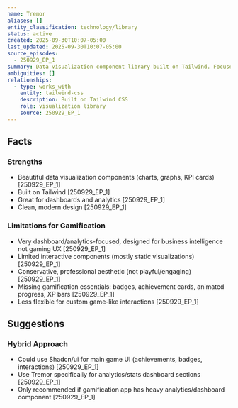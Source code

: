 ```yaml
---
name: Tremor
aliases: []
entity_classification: technology/library
status: active
created: 2025-09-30T10:07-05:00
last_updated: 2025-09-30T10:07-05:00
source_episodes:
  - 250929_EP_1
summary: Data visualization component library built on Tailwind. Focused on dashboards and analytics, not recommended for gamification by The Architect.
ambiguities: []
relationships:
  - type: works_with
    entity: tailwind-css
    description: Built on Tailwind CSS
    role: visualization library
    source: 250929_EP_1
---
```


## Facts

### Strengths
- Beautiful data visualization components (charts, graphs, KPI cards) [250929_EP_1]
- Built on Tailwind [250929_EP_1]
- Great for dashboards and analytics [250929_EP_1]
- Clean, modern design [250929_EP_1]

### Limitations for Gamification
- Very dashboard/analytics-focused, designed for business intelligence not gaming UX [250929_EP_1]
- Limited interactive components (mostly static visualizations) [250929_EP_1]
- Conservative, professional aesthetic (not playful/engaging) [250929_EP_1]
- Missing gamification essentials: badges, achievement cards, animated progress, XP bars [250929_EP_1]
- Less flexible for custom game-like interactions [250929_EP_1]

## Suggestions

### Hybrid Approach
- Could use Shadcn/ui for main game UI (achievements, badges, interactions) [250929_EP_1]
- Use Tremor specifically for analytics/stats dashboard sections [250929_EP_1]
- Only recommended if gamification app has heavy analytics/dashboard component [250929_EP_1]